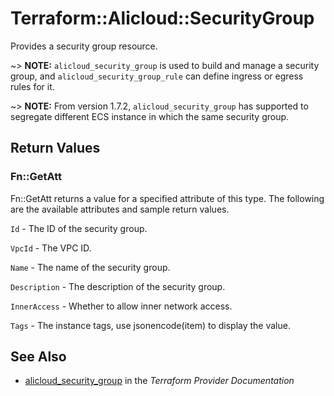 # Terraform::Alicloud::SecurityGroup

Provides a security group resource.

~> **NOTE:** `alicloud_security_group` is used to build and manage a security group, and `alicloud_security_group_rule` can define ingress or egress rules for it.

~> **NOTE:** From version 1.7.2, `alicloud_security_group` has supported to segregate different ECS instance in which the same security group.

## Return Values

### Fn::GetAtt

Fn::GetAtt returns a value for a specified attribute of this type. The following are the available attributes and sample return values.

`Id` - The ID of the security group.

`VpcId` - The VPC ID.

`Name` - The name of the security group.

`Description` - The description of the security group.

`InnerAccess` - Whether to allow inner network access.

`Tags` - The instance tags, use jsonencode(item) to display the value.

## See Also

* [alicloud_security_group](https://www.terraform.io/docs/providers/alicloud/r/security_group.html) in the _Terraform Provider Documentation_